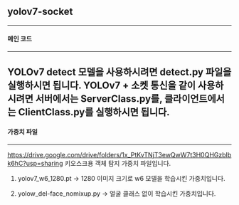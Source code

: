 ## yolov7-socket
---
#### 메인 코드
---
YOLOv7 detect 모델을 사용하시려면 detect.py 파일을 실행하시면 됩니다.
YOLOv7 + 소켓 통신을 같이 사용하시려면 서버에서는 ServerClass.py를, 클라이언트에서는 ClientClass.py를 실행하시면 됩니다.
---
#### 가중치 파일
---
https://drive.google.com/drive/folders/1x_PtKvTNjT3ewQwW7t3H0QHGzbIbk6hC?usp=sharing
키오스크용 객체 탐지 가중치 파일입니다.
1. yolov7_w6_1280.pt ->
    1280 이미지 크기로 w6 모델을 학습시킨 가중치입니다.

2. yolow_del-face_nomixup.py ->
    얼굴 클래스 없이 학습시킨 가중치입니다.